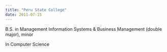 ```yaml
---
title: "Peru State College"
date: 2011-07-15
---
```


B.S. in Management Information Systems & Business Management (double major), minor

In Computer Science
